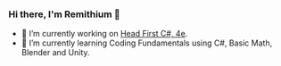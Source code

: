 ### Hi there, I'm Remithium 👋

- 🔭 I’m currently working on [Head First C#, 4e](https://github.com/head-first-csharp/fourth-edition).
- 🌱 I’m currently learning Coding Fundamentals using C#, Basic Math, Blender and Unity.

<!--
**Remithium/Remithium** is a ✨ _special_ ✨ repository because its `README.md` (this file) appears on your GitHub profile.

Here are some ideas to get you started:

- 🔭 I’m currently working on 
- 🌱 I’m currently learning ...
- 👯 I’m looking to collaborate on ...
- 🤔 I’m looking for help with ...
- 💬 Ask me about ...
- 📫 How to reach me: ...
- 😄 Pronouns: ...
- ⚡ Fun fact: ...
-->
